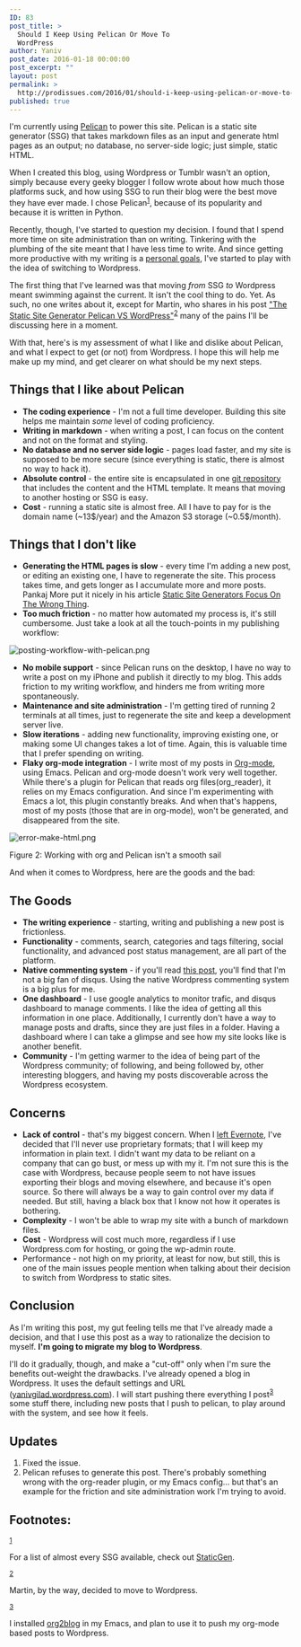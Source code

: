 ```yaml
---
ID: 83
post_title: >
  Should I Keep Using Pelican Or Move To
  WordPress
author: Yaniv
post_date: 2016-01-18 00:00:00
post_excerpt: ""
layout: post
permalink: >
  http://prodissues.com/2016/01/should-i-keep-using-pelican-or-move-to-wordpress.html
published: true
---
```

<p> I'm currently using <a href="http://docs.getpelican.com/en/3.6.3/">Pelican</a> to power this site. Pelican is a static site generator (SSG) that takes markdown files as an input and generate html pages as an output; no database, no server-side logic; just simple, static HTML. </p>

<p> When I created this blog, using Wordpress or Tumblr wasn't an option, simply because every geeky blogger I follow wrote about how much those platforms suck, and how using SSG to run their blog were the best move they have ever made. I chose Pelican<sup><a id="fnr.1" class="footref" href="#fn.1">1</a></sup>, because of its popularity and because it is written in Python. </p>

<!--more-->

<p> Recently, though, I've started to question my decision. I found that I spend more time on site administration than on  writing. Tinkering with the plumbing of the site meant that I have less time to write. And since getting more productive with my writing is a <a href="http://prodissues.com/2015/12/thinking-with-words.html">personal goals</a>, I've started to play with the idea of switching to Wordpress. </p>

<p> The first thing that I've learned was that moving <i>from</i> SSG <i>to</i> Wordpress meant swimming against the current. It isn't the cool thing to do. Yet. As such, no one writes about it, except for Martin, who shares in his post <a href="http://ronn-bundgaard.dk/blog/the-static-site-generator-pelican-vs-wordpress/#comment-14937">"The Static Site Generator Pelican VS WordPress"</a><sup><a id="fnr.2" class="footref" href="#fn.2">2</a></sup> many of the pains I'll be discussing here in a moment. </p>

<p> With that, here's is my assessment of what I like and dislike about Pelican, and what I expect to get (or not) from Wordpress. I hope this will help me make up my mind, and get clearer on what should be my next steps. </p>

<div id="outline-container-orgheadline1" class="outline-2">
<h2 id="orgheadline1">Things that I like about Pelican</h2>
<div class="outline-text-2" id="text-orgheadline1">
<ul class="org-ul">
<li><b><b>The coding experience</b></b> - I'm not a full time developer. Building this site helps me maintain <i>some</i> level of coding proficiency.</li>
<li><b><b>Writing in markdown</b></b> - when writing a post, I can focus on the content and not on the format and styling.</li>
<li><b><b>No database and no server side logic</b></b> - pages load faster, and my site is supposed to be more secure (since everything is static, there is almost no way to hack it).</li>
<li><b><b>Absolute control</b></b> - the entire site is encapsulated in one <a href="https://github.com/yanivdll/prodissues">git repository</a> that includes the content and the HTML template. It means that moving to another hosting or SSG is easy.</li>
<li><b><b>Cost</b></b> - running a static site is almost free. All I have to pay for is the domain name (~13$/year) and the Amazon S3 storage (~0.5$/month).</li>
</ul>
</div>
</div>

<div id="outline-container-orgheadline2" class="outline-2">
<h2 id="orgheadline2">Things that I don't like</h2>
<div class="outline-text-2" id="text-orgheadline2">
<ul class="org-ul">
<li><b><b>Generating the HTML pages is slow</b></b> - every time I'm adding a new post, or editing an existing one, I have to regenerate the site. This process takes time, and gets longer as I accumulate more and more posts. Pankaj More put it nicely in his article <a href="http://blog.pankajmore.in/static-site-generators-focus-on-the-wrong-thing">Static Site Generators Focus On The Wrong Thing</a>.</li>

<li><b><b>Too much friction</b></b> - no matter how automated my process is, it's still cumbersome. Just take a look at all the touch-points in my publishing workflow:</li>
</ul>

<div class="figure"> <p><img src="http://media.prodissues.com/images/2016/01/posting-workflow-with-pelican.png" alt="posting-workflow-with-pelican.png" /> </p> </div>

<ul class="org-ul">
<li><b><b>No mobile support</b></b> - since Pelican runs on the desktop, I have no way to write a post on my iPhone and publish it directly to my blog. This adds friction to my writing workflow, and hinders me from writing more spontaneously.</li>

<li><b><b>Maintenance and site administration</b></b> - I'm getting tired of running 2 terminals at all times, just to regenerate the site and keep a development server live.</li>

<li><b><b>Slow iterations</b></b> - adding new functionality, improving existing one, or making some UI changes takes a lot of time. Again, this is valuable time that I prefer spending on writing.</li>

<li><b><b>Flaky org-mode integration</b></b> - I write most of my posts in <a href="http://orgmode.org/">Org-mode</a>, using Emacs. Pelican and org-mode doesn't work very well together. While there's a plugin for Pelican that reads org files(org_reader), it relies on my Emacs configuration. And since I'm experimenting with Emacs a lot, this plugin constantly breaks. And when that's happens, most of my posts (those that are in org-mode), won't be generated, and disappeared from the site.</li>
</ul>

<div class="figure"> <p><img src="http://media.prodissues.com/images/2016/01/error-make-html.png" alt="error-make-html.png" /> </p> <p><span class="figure-number">Figure 2:</span> Working with org and Pelican isn't a smooth sail</p> </div>

<p> And when it comes to Wordpress, here are the goods and the bad: </p>
</div>
</div>

<div id="outline-container-orgheadline3" class="outline-2">
<h2 id="orgheadline3">The Goods</h2>
<div class="outline-text-2" id="text-orgheadline3">
<ul class="org-ul">
<li><b><b>The writing experience</b></b> - starting, writing and publishing a new post is frictionless.</li>

<li><b><b>Functionality</b></b> - comments, search, categories and tags filtering, social functionality, and advanced post status management, are all part of the platform.</li>

<li><b><b>Native commenting system</b></b> - if you'll read <a href="http://prodissues.com/2015/11/adding-a-commenting-system.html">this post</a>, you'll find that I'm not a big fan of disqus. Using the native Wordpress commenting system is a big plus for me.</li>

<li><b><b>One dashboard</b></b> - I use google analytics to monitor trafic, and disqus dashboard to manage comments. I like the idea of getting all this information in one place. Additionally, I currently don't have a way to manage posts and drafts, since they are just files in a folder. Having a dashboard where I can take a glimpse and see how my site looks like is another benefit.</li>

<li><b><b>Community</b></b> - I'm getting warmer to the idea of being part of the Wordpress community; of following, and being followed by, other interesting bloggers, and having my posts discoverable across the Wordpress ecosystem.</li>
</ul>
</div>
</div>

<div id="outline-container-orgheadline4" class="outline-2">
<h2 id="orgheadline4">Concerns</h2>
<div class="outline-text-2" id="text-orgheadline4">
<ul class="org-ul">
<li><b><b>Lack of control</b></b> - that's my biggest concern. When I <a href="http://prodissues.com/2015/06/why-i-decided-to-move-away-from-evernote.html">left Evernote</a>, I've decided that I'll never use proprietary formats; that I will keep my information in plain text. I didn't want my data to be reliant on a company that can go bust, or mess up with my it. I'm not sure this is the case with Wordpress, because people seem to not have issues exporting their blogs and moving elsewhere, and because it's open source. So there will always be a way to gain control over my data if needed. But still, having a black box that I know not how it operates is bothering.</li>

<li><b><b>Complexity</b></b> - I won't be able to wrap my site with a bunch of markdown files.</li>

<li><b><b>Cost</b></b> - Wordpress will cost much more, regardless if I use Wordpress.com for hosting, or going the wp-admin route.</li>

<li>Performance - not high on my priority, at least for now, but still, this is one of the main issues people mention when talking about their decision to switch from Wordpress to static sites.</li>
</ul>
</div>
</div>

<div id="outline-container-orgheadline5" class="outline-2">
<h2 id="orgheadline5">Conclusion</h2>
<div class="outline-text-2" id="text-orgheadline5">
<p> As I'm writing this post, my gut feeling tells me that I've already made a decision, and that I use this post as a way to rationalize the decision to myself. <b><b>I'm going to migrate my blog to Wordpress</b></b>. </p>

<p> I'll do it gradually, though, and make a "cut-off" only when I'm sure the benefits out-weight the drawbacks. I've already opened a blog in Wordpress. It uses the default settings and URL (<a href="http://yanivgilad.wordpress.com/">yanivgilad.wordpress.com</a>). I will start pushing there everything I post<sup><a id="fnr.3" class="footref" href="#fn.3">3</a></sup> some stuff there, including new posts that I push to pelican, to play around with the system, and see how it feels. </p>
</div>
</div>

<div id="outline-container-orgheadline6" class="outline-2">
<h2 id="orgheadline6">Updates</h2>
<div class="outline-text-2" id="text-orgheadline6">
<ol class="org-ol">
<li>Fixed the issue.</li>
<li>Pelican refuses to generate this post. There's probably something wrong with the org-reader plugin, or my Emacs config... but that's an example for the friction and site administration work I'm trying to avoid.</li>
</ol>
</div>
</div>
<div id="footnotes">
<h2 class="footnotes">Footnotes: </h2>
<div id="text-footnotes">

<div class="footdef"><sup><a id="fn.1" class="footnum" href="#fnr.1">1</a></sup> <div class="footpara"><p class="footpara"> For a list of almost every SSG available, check out <a href="https://www.staticgen.com/">StaticGen</a>. </p></div></div>

<div class="footdef"><sup><a id="fn.2" class="footnum" href="#fnr.2">2</a></sup> <div class="footpara"><p class="footpara"> Martin, by the way, decided to move to Wordpress. </p></div></div>

<div class="footdef"><sup><a id="fn.3" class="footnum" href="#fnr.3">3</a></sup> <div class="footpara"><p class="footpara"> I installed <a href="https://github.com/punchagan/org2blog/">org2blog</a> in my Emacs, and plan to use it to push my org-mode based posts to Wordpress. </p></div></div>


</div>
</div>
